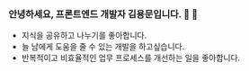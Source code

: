 ### 안녕하세요, 프론트엔드 개발자 김용문입니다. 🐲 👋 

- 지식을 공유하고 나누기를 좋아합니다.
- 늘 남에게 도움을 줄 수 있는 개발을 하고싶습니다.
- 반복적이고 비효율적인 업무 프로세스를 개선하는 일을 좋아합니다.

